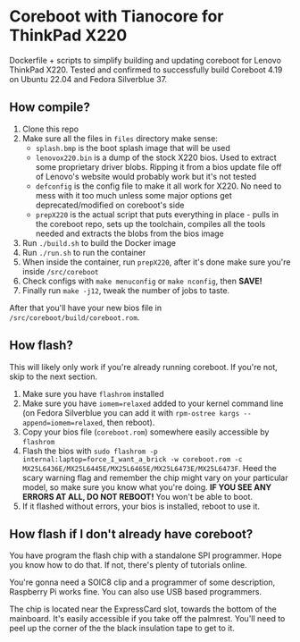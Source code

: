 # Coreboot with Tianocore for ThinkPad X220
Dockerfile + scripts to simplify building and updating coreboot for Lenovo ThinkPad X220. Tested and confirmed to successfully build Coreboot 4.19 on Ubuntu 22.04 and Fedora Silverblue 37.

## How compile?

1. Clone this repo
2. Make sure all the files in ```files``` directory make sense:
	- ```splash.bmp``` is the boot splash image that will be used
	- ```lenovox220.bin``` is a dump of the stock X220 bios. Used to extract some proprietary driver blobs. Ripping it from a bios update file off of Lenovo's website would probably work but it's not tested
	- ```defconfig``` is the config file to make it all work for X220. No need to mess with it too much unless some major options get deprecated/modified on coreboot's side
	- ```prepX220``` is the actual script that puts everything in place - pulls in the coreboot repo, sets up the toolchain, compiles all the tools needed and extracts the blobs from the bios image
3. Run ```./build.sh``` to build the Docker image
4. Run ```./run.sh``` to run the container
5. When inside the container, run ```prepX220```, after it's done make sure you're inside ```/src/coreboot```
6. Check configs with ```make menuconfig``` or ```make nconfig```, then **SAVE!**
7. Finally run ```make -j12```, tweak the number of jobs to taste.

After that you'll have your new bios file in ```/src/coreboot/build/coreboot.rom```. 

## How flash?

This will likely only work if you're already running coreboot. If you're not, skip to the next section.

1. Make sure you have ```flashrom``` installed
2. Make sure you have ```iomem=relaxed``` added to your kernel command line (on Fedora Silverblue you can add it with ```rpm-ostree kargs --append=iomem=relaxed```, then reboot).
3. Copy your bios file (```coreboot.rom```) somewhere easily accessible by ```flashrom```
4. Flash the bios with ```sudo flashrom -p internal:laptop=force_I_want_a_brick -w coreboot.rom -c MX25L6436E/MX25L6445E/MX25L6465E/MX25L6473E/MX25L6473F```. Heed the scary warning flag and remember the chip might vary on your particular model, so make sure you know what you're doing. **IF YOU SEE ANY ERRORS AT ALL, DO NOT REBOOT!** You won't be able to boot.
5. If it flashed without errors, your bios is installed, reboot to use it.

## How flash if I don't already have coreboot?

You have program the flash chip with a standalone SPI programmer. Hope you know how to do that. If not, there's plenty of tutorials online. 

You're gonna need a SOIC8 clip and a programmer of some description, Raspberry Pi works fine. You can also use USB based programmers.

The chip is located near the ExpressCard slot, towards the bottom of the mainboard. It's easily accessible if you take off the palmrest. You'll need to peel up the corner of the the black insulation tape to get to it.

